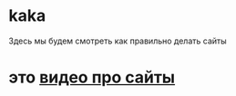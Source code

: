 # kaka
<html>
  <body>Здесь мы будем смотреть как правильно делать сайты 
        <h1> это 
          <a href="https://www.youtube.com/watch?v=iik25wqIuFo&list=PLNTK9welGzDynukDlMqLGqY3rlaMPOJOl&index=4" target="_blank">видео 
            про сайты</a>    </h1>
    </body>
</html>
